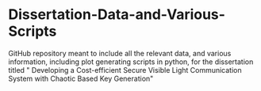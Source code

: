 # Dissertation-Data-and-Various-Scripts
GitHub repository meant to include all the relevant data, and various information, including plot generating scripts in python, for the dissertation titled " Developing a Cost-efficient Secure Visible Light Communication System with Chaotic Based Key Generation"
